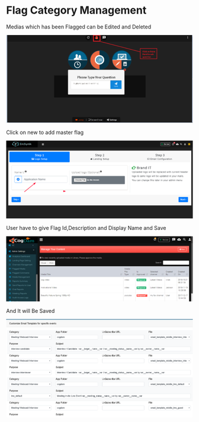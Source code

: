 # Flag Category Management

Medias which has been Flagged can be Edited and Deleted

![](../../.gitbook/assets/image%20%2814%29.png)

Click on new to add master flag

![](../../.gitbook/assets/image%20%28281%29.png)

User have to give Flag Id,Description and Display Name and Save

![](../../.gitbook/assets/image%20%2813%29.png)

And It will Be Saved

![](../../.gitbook/assets/image%20%2895%29.png)



